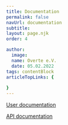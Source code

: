 ```yaml
---
title: Documentation
permalink: false
navUrl: documentation
subtitle: 
layout: page.njk
order: 4

author:
  image: 
  name: Overte e.V.
  date: 05.02.2022
tags: contentBlock
articleTopLinks: {
  
}
---
```


[User documentation](https://docs.overte.org)

[API documentation](http://apidocs.overte.org)

